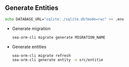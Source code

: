 
## Generate Entities

```sh
echo DATABASE_URL="sqlite:./sqlite.db?mode=rwc" >> .env

```

- Generate migration
  ```sh
  sea-orm-cli migrate generate MIGRATION_NAME
  ```

- Generate entities
  ```sh
  sea-orm-cli migrate refresh
  sea-orm-cli generate entity -o src/entitie
  ```